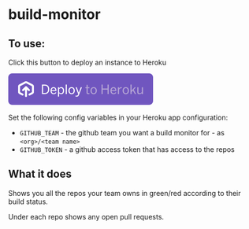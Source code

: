 # build-monitor

## To use:

Click this button to deploy an instance to Heroku

[![](./assets/deploy-button.svg)](https://heroku.com/deploy?template=https://github.com/lennym/build-monitor/tree/master)

Set the following config variables in your Heroku app configuration:

* `GITHUB_TEAM` - the github team you want a build monitor for - as `<org>/<team name>`
* `GITHUB_TOKEN` - a github access token that has access to the repos

## What it does

Shows you all the repos your team owns in green/red according to their build status.

Under each repo shows any open pull requests.
